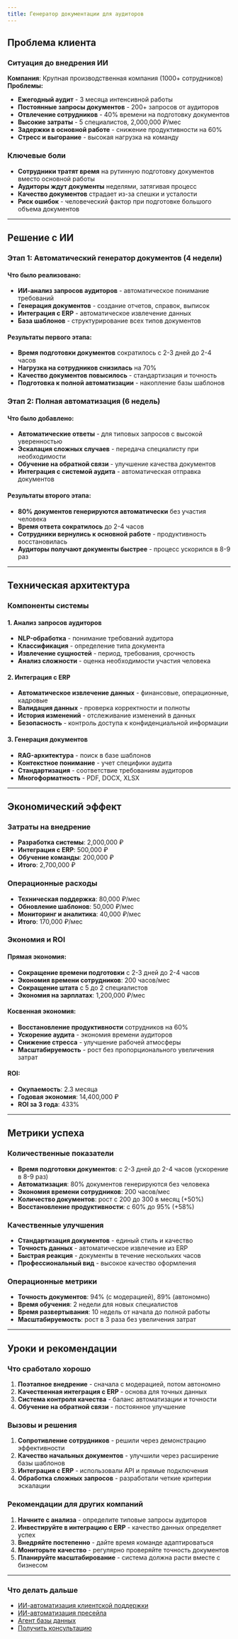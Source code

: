 ```yaml
---
title: Генератор документации для аудиторов
---
```


## Проблема клиента

### Ситуация до внедрения ИИ

**Компания**: Крупная производственная компания (1000+ сотрудников) **Проблемы:**

-  **Ежегодный аудит** - 3 месяца интенсивной работы
-  **Постоянные запросы документов** - 200+ запросов от аудиторов
-  **Отвлечение сотрудников** - 40% времени на подготовку документов
-  **Высокие затраты** - 5 специалистов, 2,000,000 ₽/мес
-  **Задержки в основной работе** - снижение продуктивности на 60%
-  **Стресс и выгорание** - высокая нагрузка на команду

### Ключевые боли

-  **Сотрудники тратят время** на рутинную подготовку документов вместо основной работы
-  **Аудиторы ждут документы** неделями, затягивая процесс
-  **Качество документов** страдает из-за спешки и усталости
-  **Риск ошибок** - человеческий фактор при подготовке большого объема документов

---

## Решение с ИИ

### Этап 1: Автоматический генератор документов (4 недели)

#### **Что было реализовано:**

-  **ИИ-анализ запросов аудиторов** - автоматическое понимание требований
-  **Генерация документов** - создание отчетов, справок, выписок
-  **Интеграция с ERP** - автоматическое извлечение данных
-  **База шаблонов** - структурирование всех типов документов

#### **Результаты первого этапа:**

-  **Время подготовки документов** сократилось с 2-3 дней до 2-4 часов
-  **Нагрузка на сотрудников снизилась** на 70%
-  **Качество документов повысилось** - стандартизация и точность
-  **Подготовка к полной автоматизации** - накопление базы шаблонов

### Этап 2: Полная автоматизация (6 недель)

#### **Что было добавлено:**

-  **Автоматические ответы** - для типовых запросов с высокой уверенностью
-  **Эскалация сложных случаев** - передача специалисту при необходимости
-  **Обучение на обратной связи** - улучшение качества документов
-  **Интеграция с системой аудита** - автоматическая отправка документов

#### **Результаты второго этапа:**

-  **80% документов генерируются автоматически** без участия человека
-  **Время ответа сократилось** до 2-4 часов
-  **Сотрудники вернулись к основной работе** - продуктивность восстановилась
-  **Аудиторы получают документы быстрее** - процесс ускорился в 8-9 раз

---

## Техническая архитектура

### Компоненты системы

#### **1\. Анализ запросов аудиторов**

-  **NLP-обработка** - понимание требований аудитора
-  **Классификация** - определение типа документа
-  **Извлечение сущностей** - период, требования, срочность
-  **Анализ сложности** - оценка необходимости участия человека

#### **2\. Интеграция с ERP**

-  **Автоматическое извлечение данных** - финансовые, операционные, кадровые
-  **Валидация данных** - проверка корректности и полноты
-  **История изменений** - отслеживание изменений в данных
-  **Безопасность** - контроль доступа к конфиденциальной информации

#### **3\. Генерация документов**

-  **RAG-архитектура** - поиск в базе шаблонов
-  **Контекстное понимание** - учет специфики аудита
-  **Стандартизация** - соответствие требованиям аудиторов
-  **Многоформатность** - PDF, DOCX, XLSX

---

## Экономический эффект

### Затраты на внедрение

-  **Разработка системы**: 2,000,000 ₽
-  **Интеграция с ERP**: 500,000 ₽
-  **Обучение команды**: 200,000 ₽
-  **Итого**: 2,700,000 ₽

### Операционные расходы

-  **Техническая поддержка**: 80,000 ₽/мес
-  **Обновление шаблонов**: 50,000 ₽/мес
-  **Мониторинг и аналитика**: 40,000 ₽/мес
-  **Итого**: 170,000 ₽/мес

### Экономия и ROI

#### **Прямая экономия:**

-  **Сокращение времени подготовки** с 2-3 дней до 2-4 часов
-  **Экономия времени сотрудников**: 200 часов/мес
-  **Сокращение штата** с 5 до 2 специалистов
-  **Экономия на зарплатах**: 1,200,000 ₽/мес

#### **Косвенная экономия:**

-  **Восстановление продуктивности** сотрудников на 60%
-  **Ускорение аудита** - экономия времени аудиторов
-  **Снижение стресса** - улучшение рабочей атмосферы
-  **Масштабируемость** - рост без пропорционального увеличения затрат

#### **ROI:**

-  **Окупаемость**: 2.3 месяца
-  **Годовая экономия**: 14,400,000 ₽
-  **ROI за 3 года**: 433%

---

## Метрики успеха

### Количественные показатели

-  **Время подготовки документов**: с 2-3 дней до 2-4 часов (ускорение в 8-9 раз)
-  **Автоматизация**: 80% документов генерируются без человека
-  **Экономия времени сотрудников**: 200 часов/мес
-  **Количество документов**: рост с 200 до 300 в месяц (+50%)
-  **Восстановление продуктивности**: с 60% до 95% (+58%)

### Качественные улучшения

-  **Стандартизация документов** - единый стиль и качество
-  **Точность данных** - автоматическое извлечение из ERP
-  **Быстрая реакция** - документы в течение нескольких часов
-  **Профессиональный вид** - высокое качество оформления

### Операционные метрики

-  **Точность документов**: 94% (с модерацией), 89% (автономно)
-  **Время обучения**: 2 недели для новых специалистов
-  **Время развертывания**: 10 недель от начала до полной работы
-  **Масштабируемость**: рост в 3 раза без увеличения затрат

---

## Уроки и рекомендации

### Что сработало хорошо

1. **Поэтапное внедрение** - сначала с модерацией, потом автономно
2. **Качественная интеграция с ERP** - основа для точных данных
3. **Система контроля качества** - баланс автоматизации и точности
4. **Обучение на обратной связи** - постоянное улучшение

### Вызовы и решения

1. **Сопротивление сотрудников** - решили через демонстрацию эффективности
2. **Качество начальных документов** - улучшили через расширение базы шаблонов
3. **Интеграция с ERP** - использовали API и прямые подключения
4. **Обработка сложных запросов** - разработали четкие критерии эскалации

### Рекомендации для других компаний

1. **Начните с анализа** - определите типовые запросы аудиторов
2. **Инвестируйте в интеграцию с ERP** - качество данных определяет успех
3. **Внедряйте постепенно** - дайте время команде адаптироваться
4. **Мониторьте качество** - регулярно проверяйте точность документов
5. **Планируйте масштабирование** - система должна расти вместе с бизнесом

---

### Что делать дальше

-  [ИИ-автоматизация клиентской поддержки](/ai/cases/support-automation)
-  [ИИ-автоматизация пресейла](/ai/cases/presales-automation)
-  [Агент базы данных](/ai/cases/database-agent)
-  [Получить консультацию](/ai/request)